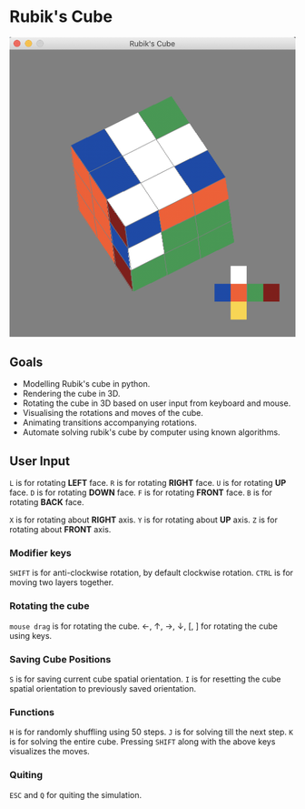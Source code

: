 # Rubik's Cube
![Sample Image](rubiks.png)

## Goals
* Modelling Rubik's cube in python. 
* Rendering the cube in 3D.
* Rotating the cube in 3D based on user input from keyboard and mouse.
* Visualising the rotations and moves of the cube.
* Animating transitions accompanying rotations.
* Automate solving rubik's cube by computer using known algorithms.

## User Input

```L``` is for rotating __LEFT__ face.
```R``` is for rotating __RIGHT__ face.
```U``` is for rotating __UP__ face.
```D``` is for rotating __DOWN__ face.
```F``` is for rotating __FRONT__ face.
```B``` is for rotating __BACK__ face.

```X``` is for rotating about __RIGHT__ axis.
```Y``` is for rotating about __UP__ axis.
```Z``` is for rotating about __FRONT__ axis.
 
### Modifier keys
  ``` SHIFT ``` is for anti-clockwise rotation, by default clockwise rotation.
 ```CTRL``` is for moving two layers together.
 
### Rotating the cube
  ```mouse drag``` is for rotating the cube.
  &#8592;, &#8593;, &#8594;, &#8595;, [, ] for rotating the cube using keys.
  
### Saving Cube Positions
 ```S``` is for saving current cube spatial orientation.
 ```I``` is for resetting the cube spatial orientation to previously saved orientation.
 
### Functions
```H``` is for randomly shuffling using 50 steps. 
```J``` is for solving till the next step.
```K``` is for solving the entire cube.
Pressing ```SHIFT``` along with the above keys visualizes the moves.

### Quiting
```ESC``` and ```Q``` for quiting the simulation. 

